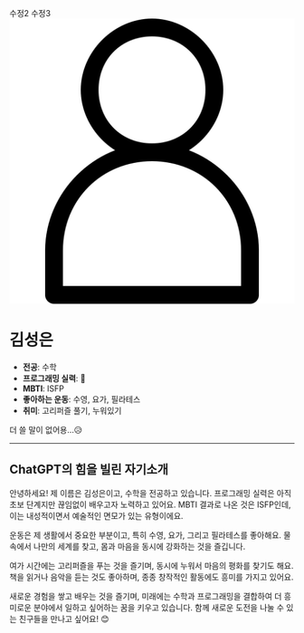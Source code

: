 수정2
수정3
![이미지](1492790909-41user_84234.png)
# 김성은
- **전공**: 수학
- **프로그래밍 실력**: 🐣
- **MBTI**: ISFP
- **좋아하는 운동**: 수영, 요가, 필라테스
- **취미**: 고리퍼즐 풀기, 누워있기

더 쓸 말이 없어용...😥

---
## ChatGPT의 힘을 빌린 자기소개
안녕하세요! 제 이름은 김성은이고, 수학을 전공하고 있습니다. 프로그래밍 실력은 아직 초보 단계지만 끊임없이 배우고자 노력하고 있어요. MBTI 결과로 나온 것은 ISFP인데, 이는 내성적이면서 예술적인 면모가 있는 유형이에요.

운동은 제 생활에서 중요한 부분이고, 특히 수영, 요가, 그리고 필라테스를 좋아해요. 물 속에서 나만의 세계를 찾고, 몸과 마음을 동시에 강화하는 것을 즐깁니다.

여가 시간에는 고리퍼즐을 푸는 것을 즐기며, 동시에 누워서 마음의 평화를 찾기도 해요. 책을 읽거나 음악을 듣는 것도 좋아하며, 종종 창작적인 활동에도 흥미를 가지고 있어요.

새로운 경험을 쌓고 배우는 것을 즐기며, 미래에는 수학과 프로그래밍을 결합하여 더 흥미로운 분야에서 일하고 싶어하는 꿈을 키우고 있습니다. 함께 새로운 도전을 나눌 수 있는 친구들을 만나고 싶어요! 😊
